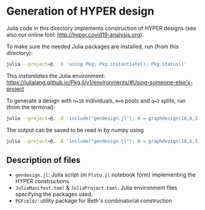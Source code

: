 # Generation of HYPER design

Julia code in this directory implements construction of HYPER designs
(see also our online tool: http://hyper.covid19-analysis.org).

To make sure the needed Julia packages are installed, run (from this directory):

```bash
julia --project=@. -E 'using Pkg; Pkg.instantiate(); Pkg.status()'
```

This *instantiates* the Julia environment: https://julialang.github.io/Pkg.jl/v1/environments/#Using-someone-else's-project

To generate a design with `n=10` individuals, `m=6` pools and `q=3` splits, run (from the terminal):

```bash
julia --project=@. -E 'include("gendesign.jl"); A = graphdesign(10,6,3);'
```

The output can be saved to be read in by numpy using

```bash
julia --project=@. -E 'include("gendesign.jl"); A = graphdesign(10,6,3); using NPZ; npzwrite("outs.npy",A)'
```

## Description of files

+ `gendesign.jl`: Julia script (in `Pluto.jl` notebook form) implementing the HYPER constructions
+ `JuliaManifest.toml` & `JuliaProject.toml`: Julia environment files specifying the packages used.
+ `PGField/`: utility package for Beth's combinatorial construction